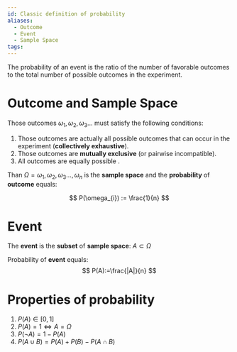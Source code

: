 ```yaml
---
id: Classic definition of probability
aliases:
  - Outcome
  - Event
  - Sample Space
tags:
---
```


The probability of an event is the ratio of the number of favorable outcomes to the total number of possible outcomes in the experiment.
# Outcome and Sample Space
Those outcomes ${\omega_{1}, \omega_{2}, \omega_{3} \dots }$ must satisfy the following conditions:
1) Those outcomes are actually all possible outcomes that can occur in the experiment (**collectively exhaustive**).
2) Those outcomes are **mutually exclusive** (or pairwise incompatible).
3) All outcomes are equally possible .

Than $\Omega = {\omega_{1}, \omega_{2}, \omega_{3}\dots, \omega_{n}}$ is the **sample space**
and the **probability** of **outcome** equals:

$$
P(\omega_{i}) := \frac{1}{n}
$$
# Event
The **event** is the **subset** of **sample space**: $A \subset \Omega$

Probability of **event** equals:
$$
P(A):=\frac{|A|}{n}
$$
# Properties of probability
1) $P(A) \in [0, 1]$
2) $P(A) = 1 \Leftrightarrow A = \Omega$
3) $P(\neg A) = 1 - P(A)$
4) $P(A \cup B) = P(A) + P(B) - P(A \cap B)$


